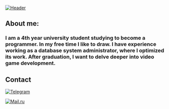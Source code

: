 [![Header](https://github.com/HelenGapicheva/helengapicheva/blob/main/assets/SEILOR_MOON.png)](https://www.instagram.com/helen_gapicheva)

## About me:
### I am a 4th year university student studying to become a programmer. In my free time I like to draw. I have experience working as a database system administrator, where I optimized its work. After graduation, I want to delve deeper into video game development.

## Contact
[![Telegram]()](https://t.me/ananashel)

[![Mail.ru](https://github.com/HelenGapicheva/helengapicheva/blob/main/assets/mail.png)](mailto:ananas2.13@mail.ru)